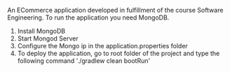 An ECommerce application developed in fulfillment of the course Software Engineering.
To run the application you need MongoDB.
  1. Install MongoDB
  2. Start Mongod Server
  3. Configure the Mongo ip in the application.properties folder
  4. To deploy the application, go to root folder of the project and type the following command './gradlew clean bootRun'
